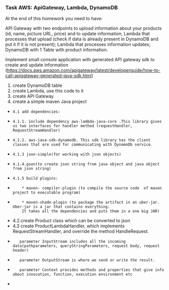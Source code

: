 ### Task AWS: ApiGateway, Lambda, DynamoDB

At the end of this homework you need to have:

  API Gateway with two endpoints to upload information about your products (id, name, picture URL, price) and to update information;
  Lambda that processes that upload (check if data is already present in DynamoDB and put it if it is not present);
  Lambda that processes information updates;
  DynamoDB with 1 Table with product information.         

Implement small console application with generated API gateway sdk to create and update information
(https://docs.aws.amazon.com/apigateway/latest/developerguide/how-to-call-apigateway-generated-java-sdk.html) 

1. create DynamoDB table
2. create Lambda, use this code to it
3. create API Gateway
4. create a simple maven Java project

*     4.1 add dependencies:
*     4.1.1. include dependency aws-lambda-java-core .This library gives us two interfaces for handler method (requestHandler, RequestStreamHandler)
*     4.1.2. aws-java-sdk-dynamodb. This sdk library has the client classes that are used for communicating with DynamoDb service.
*     4.1.3 json-simple(for working with json objects)
*     4.1.4.gson(to create json string from java object and java object from json string)
*     4.1.5 build plugins:
*         * maven- compiler-plugin (to compile the source code  of maven project to executable program)
*         * maven-shade-plugin (to package the artifact in an uber-jar. Uber-jar is a jar that contains everything.
          It takes all the dependencies and puts them in a one big JAR)
*    4.2.create Product class which can be converted to json
*    4.3 create ProductLambdaHandler, which implements RequestStreamHandler, and override the method HandleRequest.
*        parameter InputStream includes all the incoming data(pathparameters, queryStringParameters, request body, request header)
*        parameter OutputStream is where we send or write the result.
*        parameter Context provides methods and properties that give info about invocation, function, execution environment etc
* 
